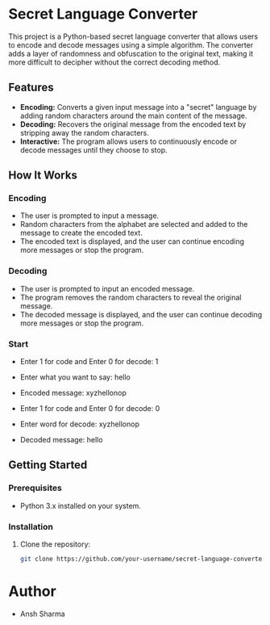 # **Secret Language Converter**

This project is a Python-based secret language converter that allows users to encode and decode messages using a simple algorithm. The converter adds a layer of randomness and obfuscation to the original text, making it more difficult to decipher without the correct decoding method.

## **Features**

- **Encoding:** Converts a given input message into a "secret" language by adding random characters around the main content of the message.
- **Decoding:** Recovers the original message from the encoded text by stripping away the random characters.
- **Interactive:** The program allows users to continuously encode or decode messages until they choose to stop.

## **How It Works**

### **Encoding**
- The user is prompted to input a message.
- Random characters from the alphabet are selected and added to the message to create the encoded text.
- The encoded text is displayed, and the user can continue encoding more messages or stop the program.

### **Decoding**
- The user is prompted to input an encoded message.
- The program removes the random characters to reveal the original message.
- The decoded message is displayed, and the user can continue decoding more messages or stop the program.
### **Start**
- Enter 1 for code and Enter 0 for decode: 1
- Enter what you want to say: hello
- Encoded message: xyzhellonop

- Enter 1 for code and Enter 0 for decode: 0
- Enter word for decode: xyzhellonop
- Decoded message: hello


## **Getting Started**

### **Prerequisites**

- Python 3.x installed on your system.

### **Installation**

1. Clone the repository:
   ```bash
   git clone https://github.com/your-username/secret-language-converter.git

# **Author**
- Ansh Sharma

